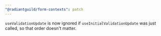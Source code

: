 ```yaml
---
"@radiantguild/form-contexts": patch
---
```


`useValidationUpdate` is now ignored if `useInitialValidationUpdate` was just called, so that order doesn't matter.

